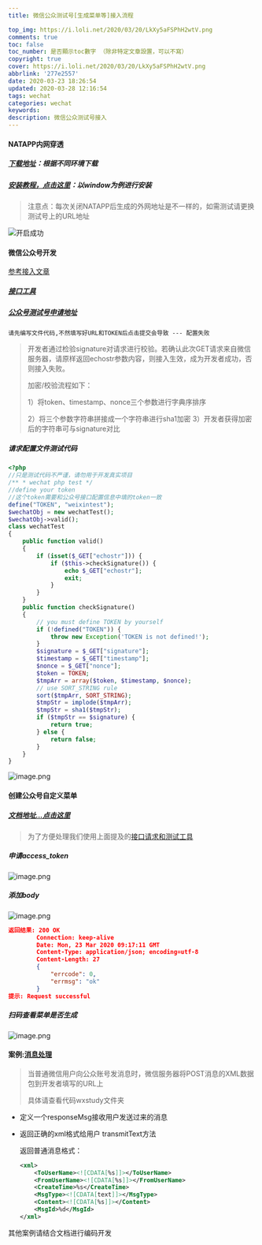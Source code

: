 ```yaml
---
title: 微信公众测试号[生成菜单等]接入流程

top_img: https://i.loli.net/2020/03/20/LkXy5aFSPhH2wtV.png
comments: true
toc: false
toc_number: 是否顯示toc數字 （除非特定文章設置，可以不寫）
copyright: true
cover: https://i.loli.net/2020/03/20/LkXy5aFSPhH2wtV.png
abbrlink: '277e2557'
date: 2020-03-23 18:26:54
updated: 2020-03-28 12:16:54
tags: wechat
categories: wechat
keywords:
description: 微信公众测试号接入
---
```


#### NATAPP内网穿透

##### [下载地址](https://natapp.cn/#download)：根据不同环境下载

##### [安装教程，点击这里](https://natapp.cn/article/natapp_newbie)：以window为例进行安装

> 注意点：每次关闭NATAPP后生成的外网地址是不一样的，如需测试请更换测试号上的URL地址

![开启成功](https://i.loli.net/2020/03/23/o7DN6ye3FcV1w5Q.png)

#### 微信公众号开发

[参考接入文章](https://www.jianshu.com/nb/8725155)

##### [接口工具](https://mp.weixin.qq.com/debug/cgi-bin/apiinfo?t=index)

##### [公众号测试号申请地址](https://mp.weixin.qq.com/debug/cgi-bin/sandboxinfo?action=showinfo&t=sandbox/index)

 `请先编写文件代码,不然填写好URL和TOKEN后点击提交会导致 --- 配置失败`

> 开发者通过检验signature对请求进行校验。若确认此次GET请求来自微信服务器，请原样返回echostr参数内容，则接入生效，成为开发者成功，否则接入失败。
>
> 加密/校验流程如下：
>
> 1）将token、timestamp、nonce三个参数进行字典序排序
>
>  2）将三个参数字符串拼接成一个字符串进行sha1加密 3）开发者获得加密后的字符串可与signature对比

##### 请求配置文件测试代码

```php
<?php
//只是测试代码不严谨，请勿用于开发真实项目
/** * wechat php test */
//define your token
//这个token需要和公众号接口配置信息中填的token一致
define("TOKEN", "weixintest");
$wechatObj = new wechatTest();
$wechatObj->valid();
class wechatTest
{
    public function valid()
    {
        if (isset($_GET["echostr"])) {
            if ($this->checkSignature()) {
                echo $_GET["echostr"];
                exit;
            }
        }
    }
    public function checkSignature()
    {
        // you must define TOKEN by yourself
        if (!defined("TOKEN")) {
            throw new Exception('TOKEN is not defined!');
        }
        $signature = $_GET["signature"];
        $timestamp = $_GET["timestamp"];
        $nonce = $_GET["nonce"];
        $token = TOKEN;
        $tmpArr = array($token, $timestamp, $nonce);
        // use SORT_STRING rule
        sort($tmpArr, SORT_STRING);
        $tmpStr = implode($tmpArr);
        $tmpStr = sha1($tmpStr);
        if ($tmpStr == $signature) {
            return true;
        } else {
            return false;
        }
    }
}
```

![image.png](https://i.loli.net/2020/03/23/xsI6nb3lwYFDLuU.png)

#### 创建公众号自定义菜单

##### [文档地址...点击这里](https://developers.weixin.qq.com/doc/offiaccount/Custom_Menus/Creating_Custom-Defined_Menu.html)

> 为了方便处理我们使用上面提及的[接口请求和测试工具](https://mp.weixin.qq.com/debug/cgi-bin/apiinfo?t=index)

##### 申请access_token

![image.png](https://i.loli.net/2020/03/23/4AbZ3DtQqI86nhs.png)

##### 添加body

![image.png](https://i.loli.net/2020/03/23/CZc71p4WiHNDb2O.png)

```json
返回结果: 200 OK
        Connection: keep-alive
		Date: Mon, 23 Mar 2020 09:17:11 GMT
        Content-Type: application/json; encoding=utf-8
        Content-Length: 27
        {
            "errcode": 0, 
            "errmsg": "ok"
        }
提示: Request successful
```

##### 扫码查看菜单是否生成

![image.png](https://i.loli.net/2020/03/23/XRlnGJcexI5VAEC.png)

#### 案例:[消息处理](https://developers.weixin.qq.com/doc/offiaccount/Message_Management/Receiving_standard_messages.html)

> 当普通微信用户向公众账号发消息时，微信服务器将POST消息的XML数据包到开发者填写的URL上
>
> 具体请查看代码wxstudy文件夹

- 定义一个responseMsg接收用户发送过来的消息

- 返回正确的xml格式给用户 transmitText方法

  返回普通消息格式：

  ```xml
  <xml>
      <ToUserName><![CDATA[%s]]></ToUserName>
      <FromUserName><![CDATA[%s]]></FromUserName>
      <CreateTime>%s</CreateTime>
      <MsgType><![CDATA[text]]></MsgType>
      <Content><![CDATA[%s]]></Content>
      <MsgId>%d</MsgId>
  </xml>
  ```

 其他案例请结合文档进行编码开发